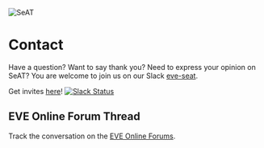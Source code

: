 ![SeAT](https://i.imgur.com/aPPOxSK.png)

# Contact

Have a question? Want to say thank you? Need to express your opinion on SeAT? You are welcome to join us on our Slack [eve-seat].

Get invites [here]! [![Slack Status](https://eveseat-slack.herokuapp.com/badge.svg)](https://eveseat-slack.herokuapp.com/)

## EVE Online Forum Thread

Track the conversation on the [EVE Online Forums].

[here]: https://eveseat-slack.herokuapp.com
[eve-seat]: https://eve-seat.slack.com
[EVE Online forums]: https://forums.eveonline.com/t/seat-3-0-is-here/83453